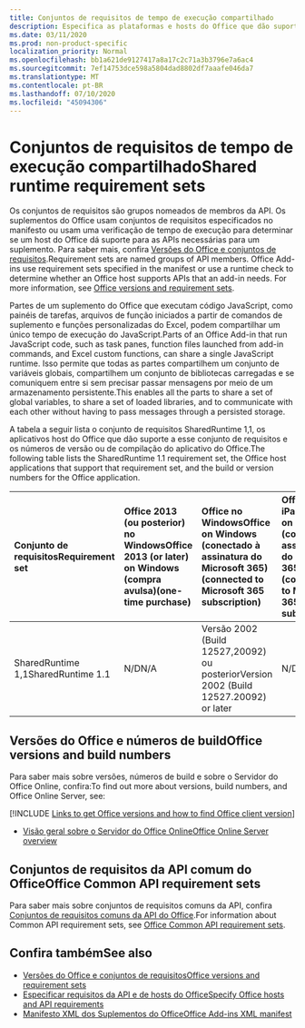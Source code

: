 ```yaml
---
title: Conjuntos de requisitos de tempo de execução compartilhado
description: Especifica as plataformas e hosts do Office que dão suporte às APIs SharedRuntime.
ms.date: 03/11/2020
ms.prod: non-product-specific
localization_priority: Normal
ms.openlocfilehash: bb1a621de9127417a8a17c2c71a3b3796e7a6ac4
ms.sourcegitcommit: 7ef14753dce598a5804dad8802df7aaafe046da7
ms.translationtype: MT
ms.contentlocale: pt-BR
ms.lasthandoff: 07/10/2020
ms.locfileid: "45094306"
---
```

# <a name="shared-runtime-requirement-sets"></a><span data-ttu-id="b7ba7-103">Conjuntos de requisitos de tempo de execução compartilhado</span><span class="sxs-lookup"><span data-stu-id="b7ba7-103">Shared runtime requirement sets</span></span>

<span data-ttu-id="b7ba7-p101">Os conjuntos de requisitos são grupos nomeados de membros da API. Os suplementos do Office usam conjuntos de requisitos especificados no manifesto ou usam uma verificação de tempo de execução para determinar se um host do Office dá suporte para as APIs necessárias para um suplemento. Para saber mais, confira [Versões do Office e conjuntos de requisitos](../../develop/office-versions-and-requirement-sets.md).</span><span class="sxs-lookup"><span data-stu-id="b7ba7-p101">Requirement sets are named groups of API members. Office Add-ins use requirement sets specified in the manifest or use a runtime check to determine whether an Office host supports APIs that an add-in needs. For more information, see [Office versions and requirement sets](../../develop/office-versions-and-requirement-sets.md).</span></span>

<span data-ttu-id="b7ba7-107">Partes de um suplemento do Office que executam código JavaScript, como painéis de tarefas, arquivos de função iniciados a partir de comandos de suplemento e funções personalizadas do Excel, podem compartilhar um único tempo de execução do JavaScript.</span><span class="sxs-lookup"><span data-stu-id="b7ba7-107">Parts of an Office Add-in that run JavaScript code, such as task panes, function files launched from add-in commands, and Excel custom functions, can share a single JavaScript runtime.</span></span> <span data-ttu-id="b7ba7-108">Isso permite que todas as partes compartilhem um conjunto de variáveis globais, compartilhem um conjunto de bibliotecas carregadas e se comuniquem entre si sem precisar passar mensagens por meio de um armazenamento persistente.</span><span class="sxs-lookup"><span data-stu-id="b7ba7-108">This enables all the parts to share a set of global variables, to share a set of loaded libraries, and to communicate with each other without having to pass messages through a persisted storage.</span></span>

<span data-ttu-id="b7ba7-109">A tabela a seguir lista o conjunto de requisitos SharedRuntime 1,1, os aplicativos host do Office que dão suporte a esse conjunto de requisitos e os números de versão ou de compilação do aplicativo do Office.</span><span class="sxs-lookup"><span data-stu-id="b7ba7-109">The following table lists the SharedRuntime 1.1 requirement set, the Office host applications that support that requirement set, and the build or version numbers for the Office application.</span></span>

|  <span data-ttu-id="b7ba7-110">Conjunto de requisitos</span><span class="sxs-lookup"><span data-stu-id="b7ba7-110">Requirement set</span></span>  |  <span data-ttu-id="b7ba7-111">Office 2013 (ou posterior) no Windows</span><span class="sxs-lookup"><span data-stu-id="b7ba7-111">Office 2013 (or later) on Windows</span></span><br><span data-ttu-id="b7ba7-112">(compra avulsa)</span><span class="sxs-lookup"><span data-stu-id="b7ba7-112">(one-time purchase)</span></span> | <span data-ttu-id="b7ba7-113">Office no Windows</span><span class="sxs-lookup"><span data-stu-id="b7ba7-113">Office on Windows</span></span><br><span data-ttu-id="b7ba7-114">(conectado à assinatura do Microsoft 365)</span><span class="sxs-lookup"><span data-stu-id="b7ba7-114">(connected to Microsoft 365 subscription)</span></span>   |  <span data-ttu-id="b7ba7-115">Office no iPad</span><span class="sxs-lookup"><span data-stu-id="b7ba7-115">Office on iPad</span></span><br><span data-ttu-id="b7ba7-116">(conectado à assinatura do Microsoft 365)</span><span class="sxs-lookup"><span data-stu-id="b7ba7-116">(connected to Microsoft 365 subscription)</span></span>  |  <span data-ttu-id="b7ba7-117">Office no Mac</span><span class="sxs-lookup"><span data-stu-id="b7ba7-117">Office on Mac</span></span><br><span data-ttu-id="b7ba7-118">(conectado à assinatura do Microsoft 365)</span><span class="sxs-lookup"><span data-stu-id="b7ba7-118">(connected to Microsoft 365 subscription)</span></span>  | <span data-ttu-id="b7ba7-119">Office na Web</span><span class="sxs-lookup"><span data-stu-id="b7ba7-119">Office on the web</span></span>  | <span data-ttu-id="b7ba7-120">Servidor do Office Online</span><span class="sxs-lookup"><span data-stu-id="b7ba7-120">Office Online Server</span></span> |
|:-----|:-----|:-----|:-----|:-----|:-----|:-----|
| <span data-ttu-id="b7ba7-121">SharedRuntime 1,1</span><span class="sxs-lookup"><span data-stu-id="b7ba7-121">SharedRuntime 1.1</span></span>  | <span data-ttu-id="b7ba7-122">N/D</span><span class="sxs-lookup"><span data-stu-id="b7ba7-122">N/A</span></span> | <span data-ttu-id="b7ba7-123">Versão 2002 (Build 12527,20092) ou posterior</span><span class="sxs-lookup"><span data-stu-id="b7ba7-123">Version 2002 (Build 12527.20092) or later</span></span> | <span data-ttu-id="b7ba7-124">N/D</span><span class="sxs-lookup"><span data-stu-id="b7ba7-124">N/A</span></span> | <span data-ttu-id="b7ba7-125">16.35 ou posterior</span><span class="sxs-lookup"><span data-stu-id="b7ba7-125">16.35 or later</span></span> | <span data-ttu-id="b7ba7-126">Fevereiro de 2020</span><span class="sxs-lookup"><span data-stu-id="b7ba7-126">February 2020</span></span> | <span data-ttu-id="b7ba7-127">N/D</span><span class="sxs-lookup"><span data-stu-id="b7ba7-127">N/A</span></span> |

## <a name="office-versions-and-build-numbers"></a><span data-ttu-id="b7ba7-128">Versões do Office e números de build</span><span class="sxs-lookup"><span data-stu-id="b7ba7-128">Office versions and build numbers</span></span>

<span data-ttu-id="b7ba7-129">Para saber mais sobre versões, números de build e sobre o Servidor do Office Online, confira:</span><span class="sxs-lookup"><span data-stu-id="b7ba7-129">To find out more about versions, build numbers, and Office Online Server, see:</span></span>

[!INCLUDE [Links to get Office versions and how to find Office client version](../../includes/links-get-office-versions-builds.md)]
- [<span data-ttu-id="b7ba7-130">Visão geral sobre o Servidor do Office Online</span><span class="sxs-lookup"><span data-stu-id="b7ba7-130">Office Online Server overview</span></span>](/officeonlineserver/office-online-server-overview)

## <a name="office-common-api-requirement-sets"></a><span data-ttu-id="b7ba7-131">Conjuntos de requisitos da API comum do Office</span><span class="sxs-lookup"><span data-stu-id="b7ba7-131">Office Common API requirement sets</span></span>

<span data-ttu-id="b7ba7-132">Para saber mais sobre conjuntos de requisitos comuns da API, confira [Conjuntos de requisitos comuns da API do Office](office-add-in-requirement-sets.md).</span><span class="sxs-lookup"><span data-stu-id="b7ba7-132">For information about Common API requirement sets, see [Office Common API requirement sets](office-add-in-requirement-sets.md).</span></span>

## <a name="see-also"></a><span data-ttu-id="b7ba7-133">Confira também</span><span class="sxs-lookup"><span data-stu-id="b7ba7-133">See also</span></span>

- [<span data-ttu-id="b7ba7-134">Versões do Office e conjuntos de requisitos</span><span class="sxs-lookup"><span data-stu-id="b7ba7-134">Office versions and requirement sets</span></span>](../../develop/office-versions-and-requirement-sets.md)
- [<span data-ttu-id="b7ba7-135">Especificar requisitos da API e de hosts do Office</span><span class="sxs-lookup"><span data-stu-id="b7ba7-135">Specify Office hosts and API requirements</span></span>](../../develop/specify-office-hosts-and-api-requirements.md)
- [<span data-ttu-id="b7ba7-136">Manifesto XML dos Suplementos do Office</span><span class="sxs-lookup"><span data-stu-id="b7ba7-136">Office Add-ins XML manifest</span></span>](../../develop/add-in-manifests.md)
